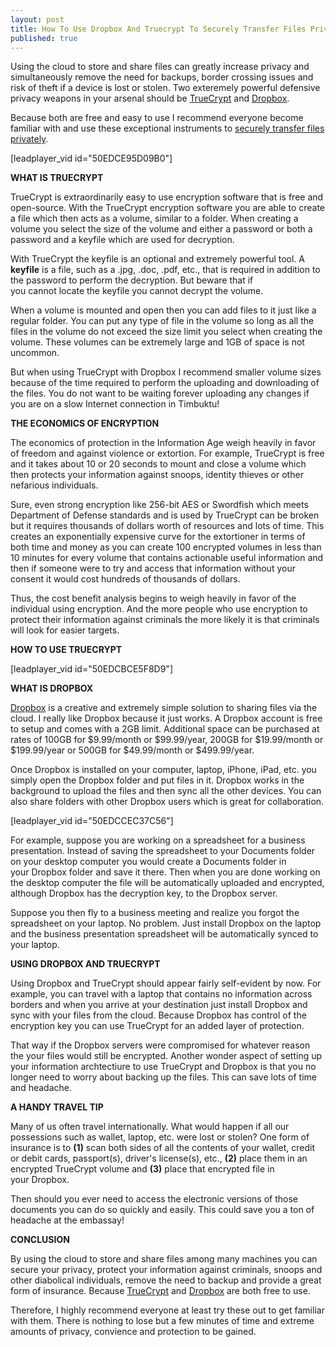 ```yaml
---
layout: post
title: How To Use Dropbox And Truecrypt To Securely Transfer Files Privately
published: true
---
```

<p>Using the cloud to store and share files can greatly increase privacy and simultaneously remove the need for backups, border crossing issues and risk of theft if a device is lost or stolen. Two exteremely powerful defensive privacy weapons in your arsenal should be <a title="truecrypt" href="http://www.truecrypt.org" target="_blank">TrueCrypt</a> and <a title="dropbox" href="http://www.howtovanish.com/dropbox" target="_blank">Dropbox</a>.</p>
<p>Because both are free and easy to use I recommend everyone become familiar with and use these exceptional instruments to <a title="securely transfer files privately" href="http://www.howtovanish.com/2010/10/how-to-use-dropbox-truecrypt-transfer-files/" target="_blank">securely transfer files privately</a>.</p>
<p>[leadplayer_vid id="50EDCE95D09B0"]</p>
<p><strong>WHAT IS TRUECRYPT</strong></p>
<p>TrueCrypt is extraordinarily easy to use encryption software that is free and open-source. With the TrueCrypt encryption software you are able to create a file which then acts as a volume, similar to a folder. When creating a volume you select the size of the volume and either a password or both a password and a keyfile which are used for decryption.</p>
<p>With TrueCrypt the keyfile is an optional and extremely powerful tool. A <strong>keyfile</strong> is a file, such as a .jpg, .doc, .pdf, etc., that is required in addition to the password to perform the decryption. But beware that if you cannot locate the keyfile you cannot decrypt the volume.</p>
<p>When a volume is mounted and open then you can add files to it just like a regular folder. You can put any type of file in the volume so long as all the files in the volume do not exceed the size limit you select when creating the volume. These volumes can be extremely large and 1GB of space is not uncommon.</p>
<p>But when using TrueCrypt with Dropbox I recommend smaller volume sizes because of the time required to perform the uploading and downloading of the files. You do not want to be waiting forever uploading any changes if you are on a slow Internet connection in Timbuktu!</p>
<p><strong>THE ECONOMICS OF ENCRYPTION</strong></p>
<p>The economics of protection in the Information Age weigh heavily in favor of freedom and against violence or extortion. For example, TrueCrypt is free and it takes about 10 or 20 seconds to mount and close a volume which then protects your information against snoops, identity thieves or other nefarious individuals.</p>
<p>Sure, even strong encryption like 256-bit AES or Swordfish which meets Department of Defense standards and is used by TrueCrypt can be broken but it requires thousands of dollars worth of resources and lots of time. This creates an exponentially expensive curve for the extortioner in terms of both time and money as you can create 100 encrypted volumes in less than 10 minutes for every volume that contains actionable useful information and then if someone were to try and access that information without your consent it would cost hundreds of thousands of dollars.</p>
<p>Thus, the cost benefit analysis begins to weigh heavily in favor of the individual using encryption. And the more people who use encryption to protect their information against criminals the more likely it is that criminals will look for easier targets.</p>
<p><strong>HOW TO USE TRUECRYPT</strong></p>
<p>[leadplayer_vid id="50EDCBCE5F8D9"]</p>
<p><strong>WHAT IS DROPBOX</strong></p>
<p><a title="dropbox" href="http://www.howtovanish.com/dropbox" target="_blank">Dropbox</a> is a creative and extremely simple solution to sharing files via the cloud. I really like Dropbox because it just works. A Dropbox account is free to setup and comes with a 2GB limit. Additional space can be purchased at rates of 100GB for $9.99/month or $99.99/year, 200GB for $19.99/month or $199.99/year or 500GB for $49.99/month or $499.99/year.</p>
<p>Once Dropbox is installed on your computer, laptop, iPhone, iPad, etc. you simply open the Dropbox folder and put files in it. Dropbox works in the background to upload the files and then sync all the other devices. You can also share folders with other Dropbox users which is great for collaboration.</p>
<p>[leadplayer_vid id="50EDCCEC37C56"]</p>
<p>For example, suppose you are working on a spreadsheet for a business presentation. Instead of saving the spreadsheet to your Documents folder on your desktop computer you would create a Documents folder in your Dropbox folder and save it there. Then when you are done working on the desktop computer the file will be automatically uploaded and encrypted, although Dropbox has the decryption key, to the Dropbox server.</p>
<p>Suppose you then fly to a business meeting and realize you forgot the spreadsheet on your laptop. No problem. Just install Dropbox on the laptop and the business presentation spreadsheet will be automatically synced to your laptop.</p>
<p><strong>USING DROPBOX AND TRUECRYPT</strong></p>
<p>Using Dropbox and TrueCrypt should appear fairly self-evident by now. For example, you can travel with a laptop that contains no information across borders and when you arrive at your destination just install Dropbox and sync with your files from the cloud. Because Dropbox has control of the encryption key you can use TrueCrypt for an added layer of protection.</p>
<p>That way if the Dropbox servers were compromised for whatever reason the your files would still be encrypted. Another wonder aspect of setting up your information archtectiure to use TrueCrypt and Dropbox is that you no longer need to worry about backing up the files. This can save lots of time and headache.</p>
<p><strong>A HANDY TRAVEL TIP</strong></p>
<p>Many of us often travel internationally. What would happen if all our possessions such as wallet, laptop, etc. were lost or stolen? One form of insurance is to <strong>(1)</strong> scan both sides of all the contents of your wallet, credit or debit cards, passport(s), driver's license(s), etc., <strong>(2)</strong> place them in an encrypted TrueCrypt volume and <strong>(3)</strong> place that encrypted file in your Dropbox.</p>
<p>Then should you ever need to access the electronic versions of those documents you can do so quickly and easily. This could save you a ton of headache at the embassay!</p>
<p><strong>CONCLUSION</strong></p>
<p>By using the cloud to store and share files among many machines you can secure your privacy, protect your information against criminals, snoops and other diabolical individuals, remove the need to backup and provide a great form of insurance. Because <a title="truecrypt" href="http://www.truecrypt.org" target="_blank">TrueCrypt</a> and <a title="dropbox" href="http://www.howtovanish.com/dropbox" target="_blank">Dropbox</a> are both free to use.</p>
<p>Therefore, I highly recommend everyone at least try these out to get familiar with them. There is nothing to lose but a few minutes of time and extreme amounts of privacy, convience and protection to be gained.</p>
